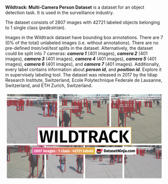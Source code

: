**Wildtrack: Multi-Camera Person Dataset** is a dataset for an object detection task. It is used in the surveillance industry. 

The dataset consists of 2807 images with 42721 labeled objects belonging to 1 single class (*pedestrian*).

Images in the Wildtrack dataset have bounding box annotations. There are 7 (0% of the total) unlabeled images (i.e. without annotations). There are no pre-defined <i>train/val/test</i> splits in the dataset. Alternatively, the dataset could be split into 7 cameras: ***camera 1*** (401 images), ***camera 2*** (401 images), ***camera 3*** (401 images), ***camera 4*** (401 images), ***camera 5*** (401 images), ***camera 6*** (401 images), and ***camera 7*** (401 images). Additionally, every label contains information about ***person id***, and ***position id***. Explore it in supervisely labeling tool. The dataset was released in 2017 by the Idiap Research Institute, Switzerland, Ecole Polytechnique Federale de Lausanne, Switzerland, and ETH Zurich, Switzerland.

<img src="https://github.com/dataset-ninja/wildtrack/raw/main/visualizations/poster.png">
